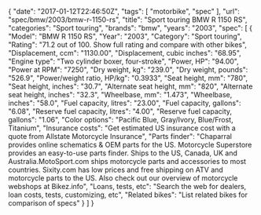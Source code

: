 {
    "date": "2017-01-12T22:46:50Z",
    "tags": [
        "motorbike",
        "spec"
    ],
    "url": "spec\/bmw\/2003\/bmw-r-1150-rs",
    "title": "Sport touring BMW R 1150 RS",
    "categories": "Sport touring",
    "brands": "bmw",
    "years": "2003",
    "spec": [
        {
            "Model": "BMW R 1150 RS",
            "Year": "2003",
            "Category": "Sport touring",
            "Rating": "71.2 out of 100. Show full rating and compare with other bikes",
            "Displacement, ccm": "1130.00",
            "Displacement, cubic inches": "68.95",
            "Engine type": "Two cylinder boxer, four-stroke",
            "Power, HP": "94.00",
            "Power at RPM": "7250",
            "Dry weight, kg": "239.0",
            "Dry weight, pounds": "526.9",
            "Power\/weight ratio, HP\/kg": "0.3933",
            "Seat height, mm": "780",
            "Seat height, inches": "30.7",
            "Alternate seat height, mm": "820",
            "Alternate seat height, inches": "32.3",
            "Wheelbase, mm": "1.473",
            "Wheelbase, inches": "58.0",
            "Fuel capacity, litres": "23.00",
            "Fuel capacity, gallons": "6.08",
            "Reserve fuel capacity, litres": "4.00",
            "Reserve fuel capacity, gallons": "1.06",
            "Color options": "Pacific Blue, Gray\/Ivory, Blue\/Frost, Titanium",
            "Insurance costs": "Get estimated US insurance cost with a quote from Allstate Motorcycle Insurance",
            "Parts finder": "Chaparral provides online schematics & OEM parts for the US.   Motorcycle Superstore provides an easy-to-use parts finder. Ships to the US, Canada, UK and Australia.MotoSport.com ships motorcycle parts and accessories to most countries.    Sixity.com has low prices and free shipping on ATV and motorcycle parts to the US. Also check out our overview of motorcycle webshops at Bikez.info",
            "Loans, tests, etc": "Search the web for dealers, loan costs, tests, customizing, etc",
            "Related bikes": "List related bikes for comparison of specs"
        }
    ]
}